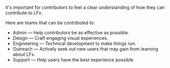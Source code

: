 It's important for contributors to feel a clear understanding of how they can contribute to LFx.

Here are teams that can be contributed to:

* Admin — Help contributors be as effective as possible.
* Design — Craft engaging visual experiences.
* Engineering — Technical development to make things run.
* Outreach — Actively seek out new users that may gain from learning about LFx.
* Support — Help users have the best experience possible.
